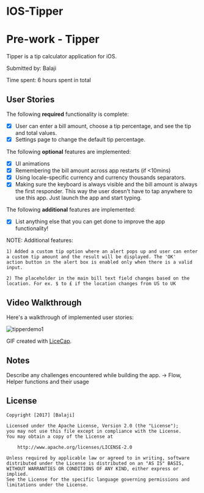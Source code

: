# IOS-Tipper
# Pre-work - Tipper

Tipper is a tip calculator application for iOS.

Submitted by: Balaji

Time spent: 6 hours spent in total

## User Stories

The following **required** functionality is complete:

* [X] User can enter a bill amount, choose a tip percentage, and see the tip and total values.
* [X] Settings page to change the default tip percentage.

The following **optional** features are implemented:
* [X] UI animations
* [X] Remembering the bill amount across app restarts (if <10mins)
* [X] Using locale-specific currency and currency thousands separators.
* [X] Making sure the keyboard is always visible and the bill amount is always the first responder. This way the user doesn't have to tap anywhere to use this app. Just launch the app and start typing.

The following **additional** features are implemented:

- [X] List anything else that you can get done to improve the app functionality!
 
 NOTE: Additional features: 

    1) Added a custom tip option where an alert pops up and user can enter a custom tip amount and the result will be displayed. The 'OK'         action button in the alert box is enabled only when there is a valid input.

    2) The placeholder in the main bill text field changes based on the location. For ex. $ to £ if the location changes from US to UK

## Video Walkthrough 

Here's a walkthrough of implemented user stories:

![tipperdemo1](https://cloud.githubusercontent.com/assets/10735641/23741798/1bedf712-045f-11e7-9e5e-14213308d81d.gif)

GIF created with [LiceCap](http://www.cockos.com/licecap/).

## Notes

Describe any challenges encountered while building the app.
-> Flow, Helper functions and their usage

## License

    Copyright [2017] [Balaji]

    Licensed under the Apache License, Version 2.0 (the "License");
    you may not use this file except in compliance with the License.
    You may obtain a copy of the License at

        http://www.apache.org/licenses/LICENSE-2.0

    Unless required by applicable law or agreed to in writing, software
    distributed under the License is distributed on an "AS IS" BASIS,
    WITHOUT WARRANTIES OR CONDITIONS OF ANY KIND, either express or implied.
    See the License for the specific language governing permissions and
    limitations under the License.
